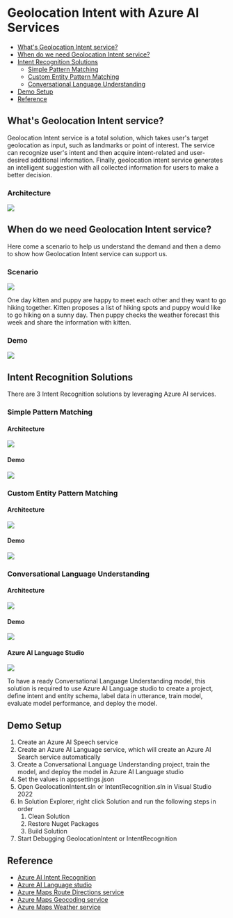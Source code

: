 # Geolocation Intent with Azure AI Services

<!-- vscode-markdown-toc -->
* [What's Geolocation Intent service?](#WhatsGeolocationIntentservice)
* [When do we need Geolocation Intent service?](#WhendoweneedGeolocationIntentservice)
* [Intent Recognition Solutions](#IntentRecognitionSolutions)
	* [Simple Pattern Matching](#SimplePatternMatching)
	* [Custom Entity Pattern Matching](#CustomEntityPatternMatching)
	* [Conversational Language Understanding](#ConversationalLanguageUnderstanding)
* [Demo Setup](#DemoSetup)
* [Reference](#Reference)

<!-- vscode-markdown-toc-config
	numbering=false
	autoSave=true
	/vscode-markdown-toc-config -->
<!-- /vscode-markdown-toc -->

## <a name='WhatsGeolocationIntentservice'></a>What's Geolocation Intent service?

Geolocation Intent service is a total solution, which takes user's target geolocation as input, such as landmarks or point of interest. The service can recognize user's intent and then acquire intent-related and user-desired additional information. Finally, geolocation intent service generates an intelligent suggestion with all collected information for users to make a better decision.

### <a name='Architecture'></a>Architecture

![](./image/geointent-architecture.excalidraw.png)

## <a name='WhendoweneedGeolocationIntentservice'></a>When do we need Geolocation Intent service?

Here come a scenario to help us understand the demand and then a demo to show how Geolocation Intent service can support us.

### <a name='Scenario'></a>Scenario

![](./image/geointent-scenario.jpg)

One day kitten and puppy are happy to meet each other and they want to go hiking together. Kitten proposes a list of hiking spots and puppy would like to go hiking on a sunny day. Then puppy checks the weather forecast this week and share the information with kitten.

### <a name='Demo'></a>Demo

![](./image/geointent-demo.gif)

## <a name='IntentRecognitionSolutions'></a>Intent Recognition Solutions

There are 3 Intent Recognition solutions by leveraging Azure AI services.

### <a name='SimplePatternMatching'></a>Simple Pattern Matching

#### <a name='Architecture-1'></a>Architecture

![](./image/geointent-simple.excalidraw.png)

#### <a name='Demo-1'></a>Demo

![](./image/simple-intent-demo.gif)

### <a name='CustomEntityPatternMatching'></a>Custom Entity Pattern Matching

#### <a name='Architecture-1'></a>Architecture

![](./image/geointent-custom.excalidraw.png)

#### <a name='Demo-1'></a>Demo

![](./image/custom-intent-demo.gif)

### <a name='ConversationalLanguageUnderstanding'></a>Conversational Language Understanding

#### <a name='Architecture-1'></a>Architecture

![](./image/geointent-clu.excalidraw.png)

#### <a name='Demo-1'></a>Demo

![](./image/clu-intent-demo.gif)

#### <a name='AzureAILanguageStudio'></a>Azure AI Language Studio

![](./image/geointent-language-studio.png)

To have a ready Conversational Language Understanding model, this solution is required to use Azure AI Language studio to create a project, define intent and entity schema, label data in utterance, train model, evaluate model performance, and deploy the model.

## <a name='DemoSetup'></a>Demo Setup

1. Create an Azure AI Speech service
1. Create an Azure AI Language service, which will create an Azure AI Search service automatically
1. Create a Conversational Language Understanding project, train the model, and deploy the model in Azure AI Language studio
1. Set the values in appsettings.json
1. Open GeolocationIntent.sln or IntentRecognition.sln in Visual Studio 2022
1. In Solution Explorer, right click Solution and run the following steps in order
	1. Clean Solution
	1. Restore Nuget Packages
	1. Build Solution
1. Start Debugging GeolocationIntent or IntentRecognition

## <a name='Reference'></a>Reference

- [Azure AI Intent Recognition](https://learn.microsoft.com/en-us/azure/ai-services/speech-service/intent-recognition)
- [Azure AI Language studio](https://language.cognitive.azure.com/home)
- [Azure Maps Route Directions service](https://learn.microsoft.com/en-us/rest/api/maps/route/post-directions?view=rest-maps-2023-10-01-preview&tabs=HTTP)
- [Azure Maps Geocoding service](https://learn.microsoft.com/en-us/rest/api/maps/search/get-geocoding?view=rest-maps-2023-06-01&tabs=HTTP)
- [Azure Maps Weather service](https://learn.microsoft.com/en-us/rest/api/maps/weather/get-hourly-forecast?view=rest-maps-2023-06-01&tabs=HTTP)